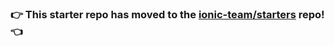 ### :point_right: This starter repo has moved to the [ionic-team/starters](https://github.com/ionic-team/starters/tree/master/ionic1/official/sidemenu) repo! :point_left:
